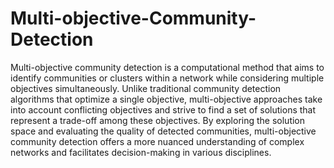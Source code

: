 # Multi-objective-Community-Detection
Multi-objective community detection is a computational method that aims to identify communities or clusters within a network while considering multiple objectives simultaneously. Unlike traditional community detection algorithms that optimize a single objective, multi-objective approaches take into account conflicting objectives and strive to find a set of solutions that represent a trade-off among these objectives. By exploring the solution space and evaluating the quality of detected communities, multi-objective community detection offers a more nuanced understanding of complex networks and facilitates decision-making in various disciplines.
